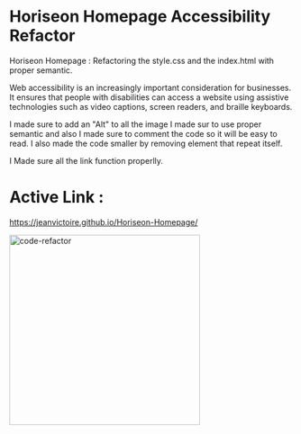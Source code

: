 # Horiseon Homepage Accessibility Refactor

Horiseon Homepage : Refactoring the style.css and the index.html with proper semantic.

Web accessibility is an increasingly important consideration for businesses. It ensures that people with disabilities can access a website using assistive technologies such as video captions, screen readers, and braille keyboards.

I made sure to add an "Alt" to all the image
I made sur to use proper semantic and also I made sure to comment the code so it will be easy to read.
I also made the code smaller by removing element that repeat itself.

I Made sure all the link function properlly.


# Active Link : 
https://jeanvictoire.github.io/Horiseon-Homepage/



<img width="338" alt="code-refactor" src="https://user-images.githubusercontent.com/100246393/168657549-4e5f52d9-c6c2-49e8-90b9-aec683837a4c.png">
